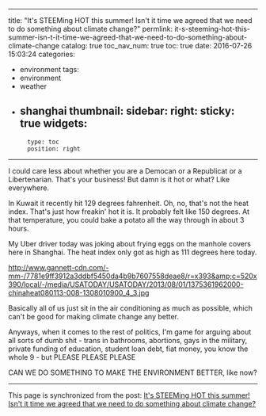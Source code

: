 
---
title: "It's STEEMing HOT this summer! Isn't it time we agreed that we need to do something about climate change?"
permlink: it-s-steeming-hot-this-summer-isn-t-it-time-we-agreed-that-we-need-to-do-something-about-climate-change
catalog: true
toc_nav_num: true
toc: true
date: 2016-07-26 15:03:24
categories:
- environment
tags:
- environment
- weather
- shanghai
thumbnail: 
sidebar:
    right:
        sticky: true
widgets:
    -
        type: toc
        position: right
---


I could care less about whether you are a Democan or a Republicat or a Libertenarian. That's your business! But damn is it hot or what? Like everywhere.

In Kuwait it recently hit 129 degrees fahrenheit. Oh, no, that's not the heat index. That's just how freakin' hot it is. It probably felt like 150 degrees. At that temperature, you could bake a potato all the way through in about 3 hours.

My Uber driver today was joking about frying eggs on the manhole covers here in Shanghai. The heat index only got as high as 111 degrees here today.

http://www.gannett-cdn.com/-mm-/7781e9ff3912a3ddbf5450da4b9b7607558deae8/r=x393&amp;c=520x390/local/-/media/USATODAY/USATODAY/2013/08/01/1375361962000-chinaheat080113-008-1308010900_4_3.jpg

Basically all of us just sit in the air conditioning as much as possible, which can't be good for making climate change any better.

Anyways, when it comes to the rest of politics, I'm game for arguing about all sorts of dumb shit - trans in bathrooms, abortions, gays in the military, private funding of education, student loan debt, fiat money, you know the whole 9 - but PLEASE PLEASE PLEASE

CAN WE DO SOMETHING TO MAKE THE ENVIRONMENT BETTER, like now?

- - -

This page is synchronized from the post: [It's STEEMing HOT this summer! Isn't it time we agreed that we need to do something about climate change?](https://steemit.com/@shanghaipreneur/it-s-steeming-hot-this-summer-isn-t-it-time-we-agreed-that-we-need-to-do-something-about-climate-change)
